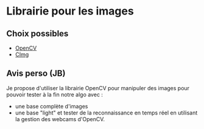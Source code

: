 # Librairie pour les images #

## Choix possibles ##
  * [OpenCV](http://sourceforge.net/projects/opencvlibrary/)
  * [CImg](http://cimg.sourceforge.net/download.shtml)

## Avis perso (JB) ##

Je propose d'utiliser la librairie OpenCV pour manipuler des images pour pouvoir tester à la fin notre algo avec :
  * une base complète d'images
  * une base "light" et tester de la reconnaissance en temps réel en utilisant la gestion des webcams d'OpenCV.

